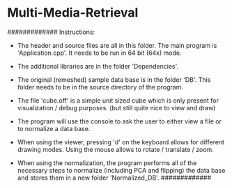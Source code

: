 # Multi-Media-Retrieval
#############
Instructions:

- The header and source files are all in this folder. The main program is 'Application.cpp'. It needs to be run in 64 bit (64x) mode.

- The additional libraries are in the folder 'Dependencies'.

- The original (remeshed) sample data base is in the folder 'DB'. This folder needs to be in the source directory of the program.

- The file 'cube.off' is a simple unit sized cube which is only present for visualization / debug purposes. (but still quite nice to view and draw)

- The program will use the console to ask the user to either view a file or to normalize a data base.

- When using the viewer, pressing 'd' on the keyboard allows for different drawing modes. Using the mouse allows to rotate / translate / zoom.

- When using the normalization, the program performs all of the necessary steps to normalize (including PCA and flipping) the data base and stores them in a new folder 'Normalized_DB'.
#############
